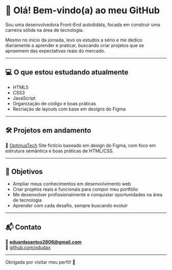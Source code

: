# 👋 Olá! Bem-vindo(a) ao meu GitHub

Sou uma desenvolvedora Front-End autodidata, focada em construir uma carreira sólida na área de tecnologia.

Mesmo no início da jornada, levo os estudos a sério e me dedico diariamente a aprender e praticar, buscando criar projetos que se aproximem das expectativas reais do mercado.

---

## 💻 O que estou estudando atualmente

- HTML5
- CSS3
- JavaScript
- Organização de código e boas práticas
- Recriação de layouts com base em designs do Figma

---

## 🛠️ Projetos em andamento

🔹 [OptimusTech](https://xdudax.github.io/OptimusTech/)
Site fictício baseado em design do Figma, com foco em estrutura semântica e boas práticas de HTML/CSS.

---

## 🌱 Objetivos

- Ampliar meus conhecimentos em desenvolvimento web
- Criar projetos reais e funcionais para compor meu portfólio
- Me desenvolver profissionalmente e conquistar oportunidades na área de tecnologia
- Aprender com cada desafio, sempre buscando evoluir

---

## 📬 Contato

📧 **eduardasantos2806@gmail.com**  
🔗 [github.com/xdudax](https://github.com/xdudax)

---

Obrigada por visitar meu perfil! 🚀
